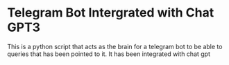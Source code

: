 # Telegram Bot Intergrated with Chat GPT3

This is a python script that acts as the brain for a telegram bot to be able to queries that has been pointed to it. It has been integrated with chat gpt